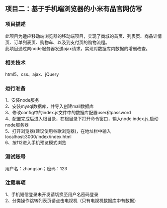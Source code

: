 ## 项目二：基于手机端浏览器的小米有品官网仿写  
### 项目描述  
此项目为适应移动端浏览器的移动端项目，实现了商城的首页、列表页、商品详情页、订单列表页、购物车、以及到支付页的购物流程。  
此项目通过向node服务器发送ajax请求，实现对数据库内数据的增删改查。  
### 相关技术  
html5、css、ajax、jQuery
### 运行准备  
1、安装node服务  
2、安装mysql数据库，并导入创建mall数据库  
3、修改config中的index.js文件中的数据库配置user和password  
4、配置完成后进入根目录，在根目录下打开命令窗口，输入node index.js,启动node服务器  
5、打开浏览器(建议使用谷歌浏览器)，在地址栏中输入localhost:3000/index/index.html  
6、按f12进入手机预览模式浏览
### 测试账号 
用户名：zhangsan；密码：123
### 注意事项
1、手机短信登录未开发请切换至用户名密码登录  
2、分类操作跳转列表页请点击电视机（只有电视机数据库中有数据）
